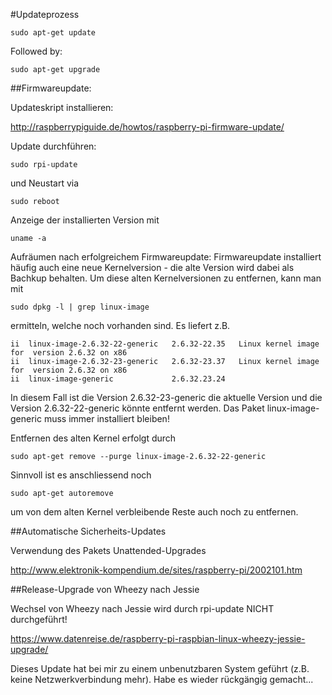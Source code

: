 #Updateprozess

    sudo apt-get update

Followed by:

    sudo apt-get upgrade

##Firmwareupdate:

Updateskript installieren:

http://raspberrypiguide.de/howtos/raspberry-pi-firmware-update/

Update durchführen:

    sudo rpi-update

und Neustart via

    sudo reboot

Anzeige der installierten Version mit

    uname -a

Aufräumen nach erfolgreichem Firmwareupdate:
Firmwareupdate installiert häufig auch eine neue Kernelversion - die alte Version wird dabei als Bachkup behalten.
Um diese alten Kernelversionen zu entfernen, kann man mit

    sudo dpkg -l | grep linux-image
    
ermitteln, welche noch vorhanden sind. Es liefert z.B.

    ii  linux-image-2.6.32-22-generic   2.6.32-22.35   Linux kernel image for  version 2.6.32 on x86
    ii  linux-image-2.6.32-23-generic   2.6.32-23.37   Linux kernel image for  version 2.6.32 on x86
    ii  linux-image-generic             2.6.32.23.24  

In diesem Fall ist die Version 2.6.32-23-generic die aktuelle Version und die Version 2.6.32-22-generic könnte entfernt werden. Das Paket linux-image-generic muss immer installiert bleiben!

Entfernen des alten Kernel erfolgt durch

    sudo apt-get remove --purge linux-image-2.6.32-22-generic
    
Sinnvoll ist es anschliessend noch

    sudo apt-get autoremove
    
um von dem alten Kernel verbleibende Reste auch noch zu entfernen.

##Automatische Sicherheits-Updates

Verwendung des Pakets Unattended-Upgrades 

http://www.elektronik-kompendium.de/sites/raspberry-pi/2002101.htm

##Release-Upgrade von Wheezy nach Jessie

Wechsel von Wheezy nach Jessie wird durch rpi-update NICHT durchgeführt!

https://www.datenreise.de/raspberry-pi-raspbian-linux-wheezy-jessie-upgrade/

Dieses Update hat bei mir zu einem unbenutzbaren System geführt (z.B. keine Netzwerkverbindung mehr).
Habe es wieder rückgängig gemacht...
